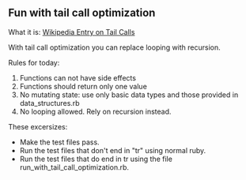 ## Fun with tail call optimization

What it is:
[Wikipedia Entry on Tail Calls](https://en.wikipedia.org/wiki/Tail_call)

With tail call optimization you can replace looping with recursion.

Rules for today:
 1. Functions can not have side effects
 2. Functions should return only one value
 3. No mutating state: use only basic data types and those provided in
   data_structures.rb
 4. No looping allowed.  Rely on recursion instead.

These excersizes:
 - Make the test files pass.
 - Run the test files that don't end in "tr" using normal ruby.
 - Run the test files that do end in tr using the file
   run_with_tail_call_optimization.rb.

